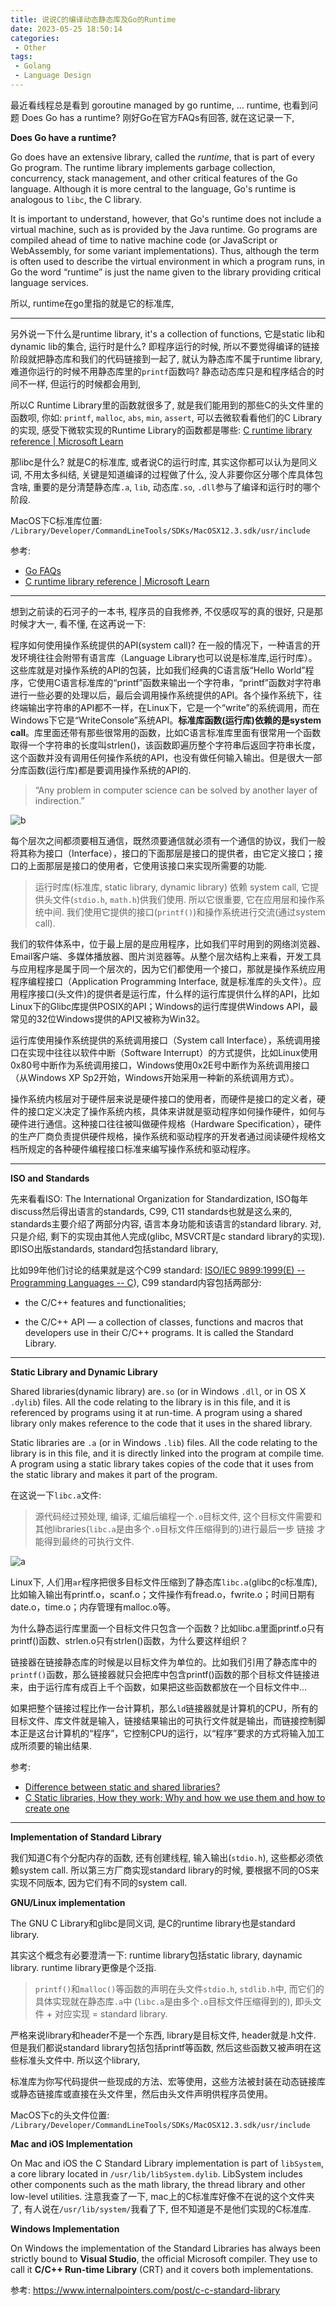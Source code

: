 ```yaml
---
title: 说说C的编译动态静态库及Go的Runtime
date: 2023-05-25 18:50:14
categories:
 - Other
tags:
 - Golang
 - Language Design
---
```


最近看线程总是看到 goroutine managed by go runtime, ... runtime, 也看到问题 Does Go has a runtime? 刚好Go在官方FAQs有回答, 就在这记录一下, 

**Does Go have a runtime?**

Go does have an extensive library, called the *runtime*, that is part of every Go program. The runtime library implements garbage collection, concurrency, stack management, and other critical features of the Go language. Although it is more central to the language, Go's runtime is analogous to `libc`, the C library.

It is important to understand, however, that Go's runtime does not include a virtual machine, such as is provided by the Java runtime. Go programs are compiled ahead of time to native machine code (or JavaScript or WebAssembly, for some variant implementations). Thus, although the term is often used to describe the virtual environment in which a program runs, in Go the word “runtime” is just the name given to the library providing critical language services.

所以, runtime在go里指的就是它的标准库, 

----

另外说一下什么是runtime library, it's a collection of functions, 它是static lib和dynamic lib的集合, 运行时是什么? 即程序运行的时候, 所以不要觉得编译的链接阶段就把静态库和我们的代码链接到一起了, 就认为静态库不属于runtime library, 难道你运行的时候不用静态库里的`printf`函数吗? 静态动态库只是和程序结合的时间不一样, 但运行的时候都会用到, 

所以C Runtime Library里的函数就很多了, 就是我们能用到的那些C的头文件里的函数呗, 你如: `printf`, `malloc`, `abs`, `min`, `assert`, 可以去微软看看他们的C Library的实现, 感受下微软实现的Runtime Library的函数都是哪些: [C runtime library reference | Microsoft Learn](https://learn.microsoft.com/en-us/cpp/c-runtime-library/c-run-time-library-reference?view=msvc-170)

那libc是什么? 就是C的标准库, 或者说C的运行时库, 其实这你都可以认为是同义词, 不用太多纠结, 关键是知道编译的过程做了什么, 没人非要你区分哪个库具体包含啥, 重要的是分清楚静态库`.a`, `lib`, 动态库`.so`, `.dll`参与了编译和运行时的哪个阶段. 

MacOS下C标准库位置: `/Library/Developer/CommandLineTools/SDKs/MacOSX12.3.sdk/usr/include`

参考: 

- [Go FAQs](https://go.dev/doc/faq#goroutines)
-  [C runtime library reference | Microsoft Learn](https://learn.microsoft.com/en-us/cpp/c-runtime-library/c-run-time-library-reference?view=msvc-170)

---

想到之前读的石河子的一本书, 程序员的自我修养, 不仅感叹写的真的很好, 只是那时候才大一, 看不懂, 在这再说一下:

程序如何使用操作系统提供的API(system call)? 在一般的情况下，一种语言的开发环境往往会附带有语言库（Language Library也可以说是标准库,运行时库）。这些库就是对操作系统的API的包装，比如我们经典的C语言版“Hello World”程序，它使用C语言标准库的“printf”函数来输出一个字符串，“printf”函数对字符串进行一些必要的处理以后，最后会调用操作系统提供的API。各个操作系统下，往终端输出字符串的API都不一样，在Linux下，它是一个“write”的系统调用，而在Windows下它是“WriteConsole”系统API。**标准库函数(运行库)依赖的是system call**。库里面还带有那些很常用的函数，比如C语言标准库里面有很常用一个函数取得一个字符串的长度叫strlen()，该函数即遍历整个字符串后返回字符串长度，这个函数并没有调用任何操作系统的API，也没有做任何输入输出。但是很大一部分库函数(运行库)都是要调用操作系统的API的.

> “Any problem in computer science can be solved by another layer of indirection.”

![b](b.png)

每个层次之间都须要相互通信，既然须要通信就必须有一个通信的协议，我们一般将其称为接口（Interface），接口的下面那层是接口的提供者，由它定义接口；接口的上面那层是接口的使用者，它使用该接口来实现所需要的功能. 

> 运行时库(标准库, static library, dynamic library) 依赖 system call, 它提供头文件(`stdio.h`, `math.h`)供我们使用. 所以它很重要, 它在应用层和操作系统中间. 我们使用它提供的接口(`printf()`)和操作系统进行交流(通过system call).

我们的软件体系中，位于最上层的是应用程序，比如我们平时用到的网络浏览器、Email客户端、多媒体播放器、图片浏览器等。从整个层次结构上来看，开发工具与应用程序是属于同一个层次的，因为它们都使用一个接口，那就是操作系统应用程序编程接口（Application Programming Interface, 就是标准库的头文件）。应用程序接口(头文件)的提供者是运行库，什么样的运行库提供什么样的API，比如Linux下的Glibc库提供POSIX的API；Windows的运行库提供Windows API，最常见的32位Windows提供的API又被称为Win32。

运行库使用操作系统提供的系统调用接口（System call Interface），系统调用接口在实现中往往以软件中断（Software Interrupt）的方式提供，比如Linux使用0x80号中断作为系统调用接口，Windows使用0x2E号中断作为系统调用接口（从Windows XP Sp2开始，Windows开始采用一种新的系统调用方式）。

操作系统内核层对于硬件层来说是硬件接口的使用者，而硬件是接口的定义者，硬件的接口定义决定了操作系统内核，具体来讲就是驱动程序如何操作硬件，如何与硬件进行通信。这种接口往往被叫做硬件规格（Hardware Specification），硬件的生产厂商负责提供硬件规格，操作系统和驱动程序的开发者通过阅读硬件规格文档所规定的各种硬件编程接口标准来编写操作系统和驱动程序。

----

**ISO and Standards**

先来看看ISO: The International Organization for Standardization, ISO每年discuss然后得出语言的standards, C99, C11 standards也就是这么来的, standards主要介绍了两部分内容, 语言本身功能和该语言的standard library. 对, 只是介绍, 剩下的实现由其他人完成(glibc, MSVCRT是c standard library的实现). 即ISO出版standards, standard包括standard library,

比如99年他们讨论的结果就是这个C99 standard: [ISO/IEC 9899:1999(E) -- Programming Languages -- C](https://www.google.com/url?sa=t&rct=j&q=&esrc=s&source=web&cd=&cad=rja&uact=8&ved=2ahUKEwjo5rzimd_6AhVIa94KHe1PDMsQFnoECCMQAQ&url=https%3A%2F%2Fwww.dii.uchile.cl%2F~daespino%2Ffiles%2FIso_C_1999_definition.pdf&usg=AOvVaw1MPepaWR9aWSbzO1gNwbST)), C99 standard内容包括两部分:

- the C/C++ features and functionalities;

- the C/C++ API — a collection of classes, functions and macros that developers use in their C/C++ programs. It is called the Standard Library.

----

**Static Library and Dynamic Library**

Shared libraries(dynamic library) are`.so` (or in Windows `.dll`, or in OS X `.dylib`) files. All the code relating to the library is in this file, and it is referenced by programs using it at run-time. A program using a shared library only makes reference to the code that it uses in the shared library.

Static libraries are `.a` (or in Windows `.lib`) files. All the code relating to the library is in this file, and it is directly linked into the program at compile time. A program using a static library takes copies of the code that it uses from the static library and makes it part of the program. 

在这说一下`libc.a`文件:

> 源代码经过预处理, 编译, 汇编后编程一个`.o`目标文件, 这个目标文件需要和其他libraries(`libc.a`是由多个`.o`目标文件压缩得到的)进行最后一步 链接 才能得到最终的可执行文件. 

![a](a.png)

Linux下, 人们用`ar`程序把很多目标文件压缩到了静态库`libc.a`(glibc的c标准库), 比如输入输出有printf.o，scanf.o；文件操作有fread.o，fwrite.o；时间日期有date.o，time.o；内存管理有malloc.o等。

为什么静态运行库里面一个目标文件只包含一个函数？比如libc.a里面printf.o只有printf()函数、strlen.o只有strlen()函数，为什么要这样组织？

链接器在链接静态库的时候是以目标文件为单位的。比如我们引用了静态库中的`printf()`函数，那么链接器就只会把库中包含printf()函数的那个目标文件链接进来，由于运行库有成百上千个函数，如果把这些函数都放在一个目标文件中...

如果把整个链接过程比作一台计算机，那么`ld`链接器就是计算机的CPU，所有的目标文件、库文件就是输入，链接结果输出的可执行文件就是输出，而链接控制脚本正是这台计算机的“程序”，它控制CPU的运行，以“程序”要求的方式将输入加工成所须要的输出结果. 

参考: 

- [Difference between static and shared libraries?](https://stackoverflow.com/questions/2649334/difference-between-static-and-shared-libraries)
- [C Static libraries, How they work; Why and how we use them and how to create one](https://www.linkedin.com/pulse/c-static-libraries-how-work-why-we-use-them-create-one-chatti-iheb/)

---

**Implementation of Standard Library**

我们知道C有个分配内存的函数, 还有创建线程, 输入输出(`stdio.h`), 这些都必须依赖system call. 所以第三方厂商实现standard library的时候, 要根据不同的OS来实现不同版本, 因为它们有不同的system call.

**GNU/Linux implementation**

The GNU C Library和glibc是同义词, 是C的runtime library也是standard library.

其实这个概念有必要澄清一下: runtime library包括static library, daynamic library. runtime library更像是个泛指. 

> `printf()`和`malloc()`等函数的声明在头文件`stdio.h`, `stdlib.h`中, 而它们的具体实现就在静态库`.a`中 (`libc.a`是由多个`.o`目标文件压缩得到的), 即头文件 + 对应实现 = standard library. 

严格来说library和header不是一个东西, library是目标文件, header就是.h文件. 但是我们都说standard library包括包括printf等函数, 然后这些函数又被声明在这些标准头文件中. 所以这个library, 

标准库为你写代码提供一些现成的方法、宏等使用，这些方法被封装在动态链接库或静态链接库或直接在头文件里，然后由头文件声明供程序员使用。

MacOS下c的头文件位置: `/Library/Developer/CommandLineTools/SDKs/MacOSX12.3.sdk/usr/include`

**Mac and iOS Implementation**

On Mac and iOS the C Standard Library implementation is part of `libSystem`, a core library located in `/usr/lib/libSystem.dylib`. LibSystem includes other components such as the math library, the thread library and other low-level utilities. 注意我查了一下, mac上的C标准库好像不在说的这个文件夹了, 有人说在`/usr/lib/system/`我看了下, 但不知道是不是他们实现的C标准库.

**Windows Implementation**

On Windows the implementation of the Standard Libraries has always been strictly bound to **Visual Studio**, the official Microsoft compiler. They use to call it **C/C++ Run-time Library** (CRT) and it covers both implementations.

参考: https://www.internalpointers.com/post/c-c-standard-library
